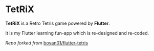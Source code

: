 # TetRiX 

**TetRiX** is a Retro Tetris game powered by **Flutter**.

It is my Flutter learning fun-app which is re-designed and re-coded.

*Repo forked from* [boyan01/flutter-tetris](https://github.com/boyan01/flutter-tetris)

